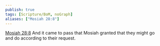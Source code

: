 ```yaml
---
publish: true
tags: [Scripture/BoM, noGraph]
aliases: ["Mosiah 28:8"]
---
```

[Mosiah 28:8](https://churchofjesuschrist.org/study/scriptures/bofm/mosiah/28?lang=eng&id=p8#p8) And it came to pass that Mosiah granted that they might go and do according to their request.
